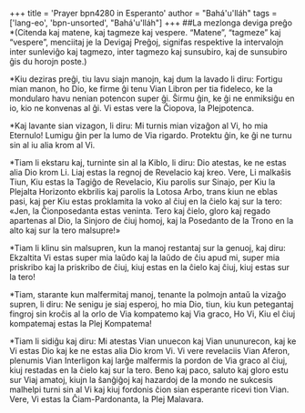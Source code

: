 +++
title = 'Prayer bpn4280 in Esperanto'
author = "Bahá'u'lláh"
tags = ['lang-eo', 'bpn-unsorted', "Bahá'u'lláh"]
+++
##La mezlonga deviga preĝo
*(Citenda kaj matene, kaj tagmeze kaj vespere. “Matene”, “tagmeze” kaj “vespere”, menciitaj je la Devigaj Preĝoj, signifas respektive la intervalojn inter sunleviĝo kaj tagmezo, inter tagmezo kaj sunsubiro, kaj de sunsubiro ĝis du horojn poste.)

*Kiu deziras preĝi, tiu lavu siajn manojn, kaj dum la lavado li diru:
Fortigu mian manon, ho Dio, ke firme ĝi tenu Vian Libron per tia fideleco, ke la mondularo havu nenian potencon super ĝi. Ŝirmu ĝin, ke ĝi ne enmiksiĝu en io, kio ne konvenas al ĝi. Vi estas vere la Ĉiopova, la Plejpotenca.

*Kaj lavante sian vizagon, li diru:
Mi turnis mian vizaĝon al Vi, ho mia Eternulo! Lumigu ĝin per la lumo de Via rigardo. Protektu ĝin, ke ĝi ne turnu sin al iu alia krom al Vi.

*Tiam li ekstaru kaj, turninte sin al la Kiblo, li diru: 
Dio atestas, ke ne estas alia Dio krom Li. Liaj estas la regnoj de Revelacio kaj kreo. Vere, Li malkaŝis Tiun, Kiu estas la Tagiĝo de Revelacio, Kiu parolis sur Sinajo, per Kiu la Plejalta Horizonto ekbrilis kaj parolis la Lotosa Arbo, trans kiun ne eblas pasi, kaj per Kiu estas proklamita la voko al ĉiuj en la ĉielo kaj sur la tero: «Jen, la Ĉionposedanta estas veninta. Tero kaj ĉielo, gloro kaj regado apartenas al Dio, la Sinjoro de ĉiuj homoj, kaj la Posedanto de la Trono en la alto kaj sur la tero malsupre!»

*Tiam li klinu sin malsupren, kun la manoj restantaj sur la genuoj, kaj diru: 
Ekzaltita Vi estas super mia laŭdo kaj la laŭdo de ĉiu apud mi, super mia priskribo kaj la priskribo de ĉiuj, kiuj estas en la ĉielo kaj ĉiuj, kiuj estas sur la tero!

*Tiam, starante kun malfermitaj manoj, tenante la polmojn antaŭ la vizaĝo supren, li diru: 
Ne senigu je siaj esperoj, ho mia Dio, tiun, kiu kun petegantaj fingroj sin kroĉis al la orlo de Via kompatemo kaj Via graco, Ho Vi, Kiu el ĉiuj kompatemaj estas la Plej Kompatema!

*Tiam li sidiĝu kaj diru: 
Mi atestas Vian unuecon kaj Vian ununurecon, kaj ke Vi estas Dio kaj ke ne estas alia Dio krom Vi. Vi vere revelaciis Vian Aferon, plenumis Vian Interligon kaj larĝe malfermis la pordon de Via graco al ĉiuj, kiuj restadas en la ĉielo kaj sur la tero. Beno kaj paco, saluto kaj gloro estu sur Viaj amatoj, kiujn la ŝanĝiĝoj kaj hazardoj de la mondo ne sukcesis malhelpi turni sin al Vi kaj kiuj fordonis ĉion sian esperante ricevi tion Vian. Vere, Vi estas la Ĉiam-Pardonanta, la Plej Malavara.
